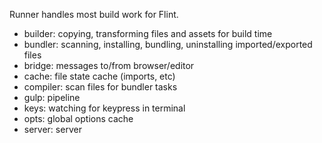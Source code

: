Runner handles most build work for Flint.

- builder: copying, transforming files and assets for build time
- bundler: scanning, installing, bundling, uninstalling imported/exported files
- bridge: messages to/from browser/editor
- cache: file state cache (imports, etc)
- compiler: scan files for bundler tasks
- gulp: pipeline
- keys: watching for keypress in terminal
- opts: global options cache
- server: server